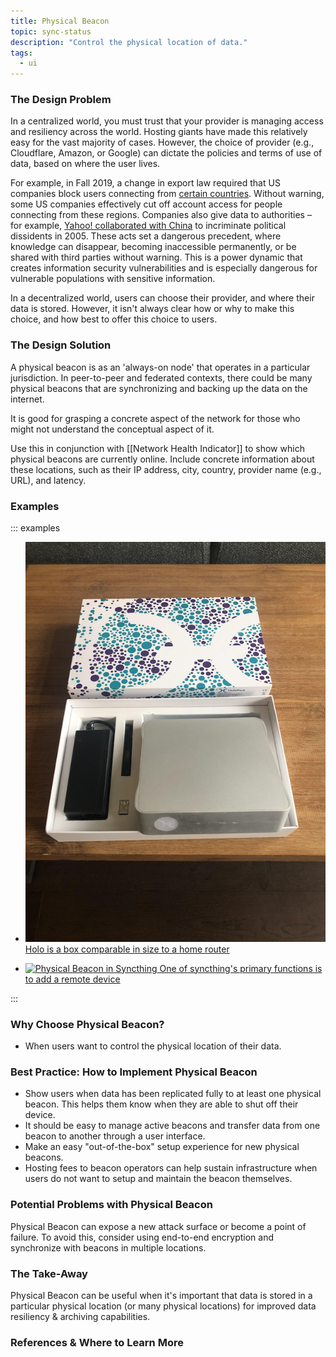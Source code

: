 ```yaml
---
title: Physical Beacon
topic: sync-status
description: "Control the physical location of data."
tags:
  - ui
---
```


### The Design Problem

In a centralized world, you must trust that your provider is managing
access and resiliency across the world. Hosting giants have made this
relatively easy for the vast majority of cases. However, the choice of provider
(e.g., Cloudflare, Amazon, or Google) can dictate the policies and terms of use
of data, based on where the user lives.

For example, in Fall 2019, a change in export law required that US companies
block users connecting from [certain countries](https://techcrunch.com/2019/07/29/github-ban-sanctioned-countries).
Without warning, some US companies effectively cut off account access for
people connecting from these regions. Companies also give data to authorities
– for example, [Yahoo! collaborated with
China](https://www.theguardian.com/world/2013/sep/08/chinese-activist-yahoo-email-freed)
to incriminate political dissidents in 2005. These acts set a dangerous
precedent, where knowledge can disappear, becoming inaccessible permanently, or
be shared with third parties without warning. This is a power
dynamic that creates information security vulnerabilities and is especially
dangerous for vulnerable populations with sensitive information.

In a decentralized world, users can choose their provider, and where their data
is stored. However, it isn't always clear how or why to make this choice, and
how best to offer this choice to users.

### The Design Solution

A physical beacon is as an 'always-on node' that operates in a particular
jurisdiction. In peer-to-peer and federated contexts, there could be many
physical beacons that are synchronizing and backing up the data on the internet.

It is good for grasping a concrete aspect of the network for those who might
not understand the conceptual aspect of it.

Use this in conjunction with [[Network Health
Indicator]] to show which physical beacons are
currently online. Include concrete information about these locations, such as
their IP address, city, country, provider name (e.g., URL), and latency.

### Examples

::: examples

- [![Physical Beacon in Holo](physical-beacon-holo.png) Holo is a box comparable in size to a home router](physical-beacon-holo.png)

- [![Physical Beacon in Syncthing](physical-beacon-syncthing.png) One of syncthing's primary functions is to add a remote device](physical-beacon-syncthing.png)

::: 

### Why Choose Physical Beacon?

- When users want to control the physical location of their data.

### Best Practice: How to Implement Physical Beacon

- Show users when data has been replicated fully to at least one physical beacon. This helps them know when they are able to shut off their device.
- It should be easy to manage active beacons and transfer data from one beacon to another through a user interface.
- Make an easy "out-of-the-box" setup experience for new physical beacons.
- Hosting fees to beacon operators can help sustain infrastructure when users
  do not want to setup and maintain the beacon themselves.

### Potential Problems with Physical Beacon

Physical Beacon can expose a new attack surface or become a point of failure.
To avoid this, consider using end-to-end encryption and synchronize with beacons
in multiple locations.

### The Take-Away

Physical Beacon can be useful when it's important that data is stored in
a particular physical location (or many physical locations) for improved data
resiliency & archiving capabilities.

### References & Where to Learn More

